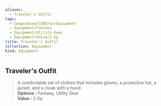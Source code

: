 ```yaml
---
aliases:
  - Traveler's Outfit
tags:
  - Compendium/CSRD/en/Equipment
  - Equipment/Fantasy
  - Equipment/Utility-Gear
  - Equipment/Value/2-Gp
title: Traveler's Outfit
collection: Equipment
kind: Equipment
---
```

## Traveler's Outfit  
  
>A comfortable set of clothes that includes gloves, a protective hat, a jacket, and a cloak with a hood.  
> **Options :** Fantasy, Utility Gear  
> **Value :** 2 Gp